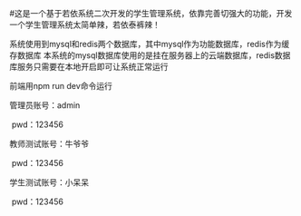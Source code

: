 #这是一个基于若依系统二次开发的学生管理系统，依靠完善切强大的功能，开发一个学生管理系统太简单辣，若依泰裤辣！

系统使用到mysql和redis两个数据库，其中mysql作为功能数据库，redis作为缓存数据库
本系统的mysql数据库使用的是挂在服务器上的云端数据库，redis数据库服务只需要在本地开启即可让系统正常运行

前端用npm run dev命令运行

管理员账号：admin

​					pwd：123456

教师测试账号：牛爷爷

​					pwd：123456

学生测试账号：小呆呆

​					pwd：123456

